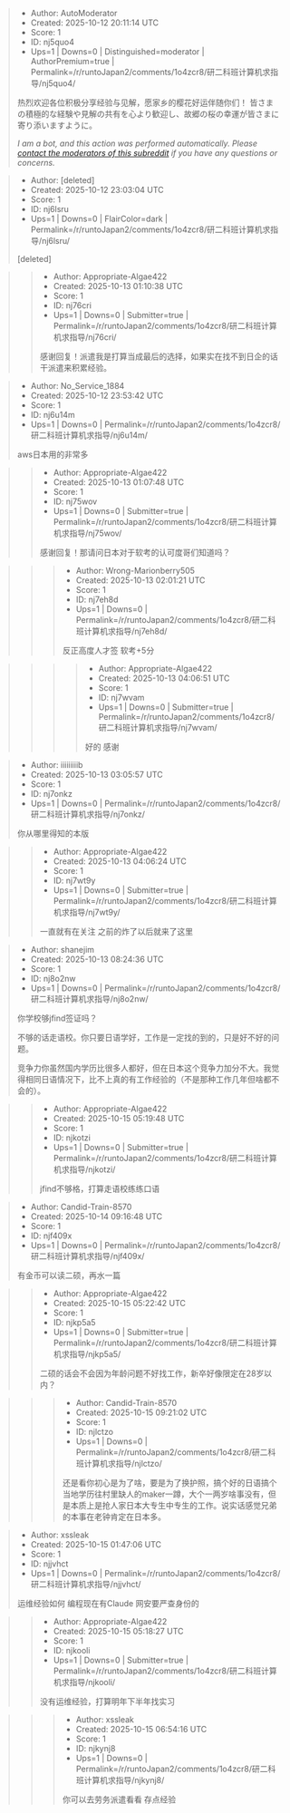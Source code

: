> - Author: AutoModerator
> - Created: 2025-10-12 20:11:14 UTC
> - Score: 1
> - ID: nj5quo4
> - Ups=1 | Downs=0 | Distinguished=moderator | AuthorPremium=true | Permalink=/r/runtoJapan2/comments/1o4zcr8/研二科班计算机求指导/nj5quo4/
>
> 热烈欢迎各位积极分享经验与见解，愿家乡的樱花好运伴随你们！
> 皆さまの積極的な経験や見解の共有を心より歓迎し、故郷の桜の幸運が皆さまに寄り添いますように。
> 
> *I am a bot, and this action was performed automatically. Please [contact the moderators of this subreddit](/message/compose/?to=/r/runtoJapan2) if you have any questions or concerns.*

> - Author: [deleted]
> - Created: 2025-10-12 23:03:04 UTC
> - Score: 1
> - ID: nj6lsru
> - Ups=1 | Downs=0 | FlairColor=dark | Permalink=/r/runtoJapan2/comments/1o4zcr8/研二科班计算机求指导/nj6lsru/
>
> [deleted]

>> - Author: Appropriate-Algae422
>> - Created: 2025-10-13 01:10:38 UTC
>> - Score: 1
>> - ID: nj76cri
>> - Ups=1 | Downs=0 | Submitter=true | Permalink=/r/runtoJapan2/comments/1o4zcr8/研二科班计算机求指导/nj76cri/
>>
>> 感谢回复！派遣我是打算当成最后的选择，如果实在找不到日企的话干派遣来积累经验。

> - Author: No_Service_1884
> - Created: 2025-10-12 23:53:42 UTC
> - Score: 1
> - ID: nj6u14m
> - Ups=1 | Downs=0 | Permalink=/r/runtoJapan2/comments/1o4zcr8/研二科班计算机求指导/nj6u14m/
>
> aws日本用的非常多

>> - Author: Appropriate-Algae422
>> - Created: 2025-10-13 01:07:48 UTC
>> - Score: 1
>> - ID: nj75wov
>> - Ups=1 | Downs=0 | Submitter=true | Permalink=/r/runtoJapan2/comments/1o4zcr8/研二科班计算机求指导/nj75wov/
>>
>> 感谢回复！那请问日本对于软考的认可度哥们知道吗？

>>> - Author: Wrong-Marionberry505
>>> - Created: 2025-10-13 02:01:21 UTC
>>> - Score: 1
>>> - ID: nj7eh8d
>>> - Ups=1 | Downs=0 | Permalink=/r/runtoJapan2/comments/1o4zcr8/研二科班计算机求指导/nj7eh8d/
>>>
>>> 反正高度人才签 软考+5分

>>>> - Author: Appropriate-Algae422
>>>> - Created: 2025-10-13 04:06:51 UTC
>>>> - Score: 1
>>>> - ID: nj7wvam
>>>> - Ups=1 | Downs=0 | Submitter=true | Permalink=/r/runtoJapan2/comments/1o4zcr8/研二科班计算机求指导/nj7wvam/
>>>>
>>>> 好的 感谢

> - Author: iiiiiiiiib
> - Created: 2025-10-13 03:05:57 UTC
> - Score: 1
> - ID: nj7onkz
> - Ups=1 | Downs=0 | Permalink=/r/runtoJapan2/comments/1o4zcr8/研二科班计算机求指导/nj7onkz/
>
> 你从哪里得知的本版

>> - Author: Appropriate-Algae422
>> - Created: 2025-10-13 04:06:24 UTC
>> - Score: 1
>> - ID: nj7wt9y
>> - Ups=1 | Downs=0 | Submitter=true | Permalink=/r/runtoJapan2/comments/1o4zcr8/研二科班计算机求指导/nj7wt9y/
>>
>> 一直就有在关注 之前的炸了以后就来了这里

> - Author: shanejim
> - Created: 2025-10-13 08:24:36 UTC
> - Score: 1
> - ID: nj8o2nw
> - Ups=1 | Downs=0 | Permalink=/r/runtoJapan2/comments/1o4zcr8/研二科班计算机求指导/nj8o2nw/
>
> 你学校够jfind签证吗？
> 
> 不够的话走语校。你只要日语学好，工作是一定找的到的，只是好不好的问题。
> 
> 竞争力你虽然国内学历比很多人都好，但在日本这个竞争力加分不大。我觉得相同日语情况下，比不上真的有工作经验的（不是那种工作几年但啥都不会的）。

>> - Author: Appropriate-Algae422
>> - Created: 2025-10-15 05:19:48 UTC
>> - Score: 1
>> - ID: njkotzi
>> - Ups=1 | Downs=0 | Submitter=true | Permalink=/r/runtoJapan2/comments/1o4zcr8/研二科班计算机求指导/njkotzi/
>>
>> jfind不够格，打算走语校练练口语

> - Author: Candid-Train-8570
> - Created: 2025-10-14 09:16:48 UTC
> - Score: 1
> - ID: njf409x
> - Ups=1 | Downs=0 | Permalink=/r/runtoJapan2/comments/1o4zcr8/研二科班计算机求指导/njf409x/
>
> 有金币可以读二硕，再水一篇

>> - Author: Appropriate-Algae422
>> - Created: 2025-10-15 05:22:42 UTC
>> - Score: 1
>> - ID: njkp5a5
>> - Ups=1 | Downs=0 | Submitter=true | Permalink=/r/runtoJapan2/comments/1o4zcr8/研二科班计算机求指导/njkp5a5/
>>
>> 二硕的话会不会因为年龄问题不好找工作，新卒好像限定在28岁以内？

>>> - Author: Candid-Train-8570
>>> - Created: 2025-10-15 09:21:02 UTC
>>> - Score: 1
>>> - ID: njlctzo
>>> - Ups=1 | Downs=0 | Permalink=/r/runtoJapan2/comments/1o4zcr8/研二科班计算机求指导/njlctzo/
>>>
>>> 还是看你初心是为了啥，要是为了换护照，搞个好的日语搞个当地学历往村里缺人的maker一蹲，大个一两岁啥事没有，但是本质上是抢人家日本大专生中专生的工作。说实话感觉兄弟的本事在老钟肯定在日本多。

> - Author: xssleak
> - Created: 2025-10-15 01:47:06 UTC
> - Score: 1
> - ID: njjvhct
> - Ups=1 | Downs=0 | Permalink=/r/runtoJapan2/comments/1o4zcr8/研二科班计算机求指导/njjvhct/
>
> 运维经验如何 编程现在有Claude 网安要严查身份的

>> - Author: Appropriate-Algae422
>> - Created: 2025-10-15 05:18:27 UTC
>> - Score: 1
>> - ID: njkooli
>> - Ups=1 | Downs=0 | Submitter=true | Permalink=/r/runtoJapan2/comments/1o4zcr8/研二科班计算机求指导/njkooli/
>>
>> 没有运维经验，打算明年下半年找实习

>>> - Author: xssleak
>>> - Created: 2025-10-15 06:54:16 UTC
>>> - Score: 1
>>> - ID: njkynj8
>>> - Ups=1 | Downs=0 | Permalink=/r/runtoJapan2/comments/1o4zcr8/研二科班计算机求指导/njkynj8/
>>>
>>> 你可以去劳务派遣看看 存点经验
